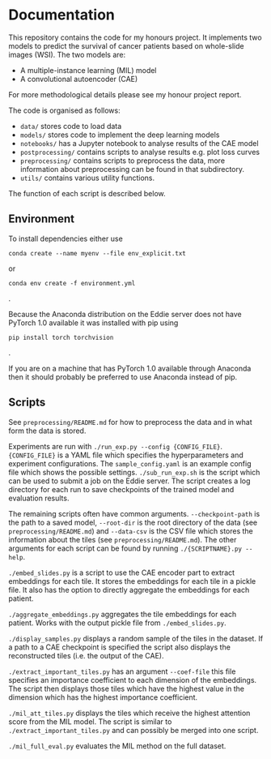 # Documentation

This repository contains the code for my honours project. It implements two models 
to predict the survival of cancer patients based on whole-slide images (WSI). 
The two models are:

- A multiple-instance learning (MIL) model
- A convolutional autoencoder (CAE)

For more methodological details please see my honour project report.

The code is organised as follows:

- `data/` stores code to load data
- `models/` stores code to implement the deep learning models
- `notebooks/` has a Jupyter notebook to analyse results of the CAE model
- `postprocessing/` contains scripts to analyse results e.g. plot loss curves
- `preprocessing/` contains scripts to preprocess the data, more information about 
preprocessing can be found in that subdirectory.
- `utils/` contains various utility functions.

The function of each script is described below.

## Environment

To install dependencies either use

```
conda create --name myenv --file env_explicit.txt
```

or 

```
conda env create -f environment.yml
```
.

Because the Anaconda distribution on the Eddie server does not have PyTorch 1.0 
available it was installed with pip using

```
pip install torch torchvision
```
.

If you are on a machine that has PyTorch 1.0 available through Anaconda then it 
should probably be preferred to use Anaconda instead of pip.

## Scripts

See `preprocessing/README.md` for how to preprocess the data and in what form 
the data is stored.

Experiments are run with `./run_exp.py --config {CONFIG_FILE}`. `{CONFIG_FILE}`
is a YAML file which specifies the hyperparameters and experiment configurations.
The `sample_config.yaml` is an example config file which shows the possible 
settings. `./sub_run_exp.sh` is the script which can be used to submit a job on 
the Eddie server. The script creates a log directory for each run to save 
checkpoints of the trained model and evaluation results.

The remaining scripts often have common arguments. `--checkpoint-path` is the 
path to a saved model, `--root-dir` is the root directory of the data (see
`preprocessing/README.md`) and `--data-csv` is the CSV file which stores the 
information about the tiles (see `preprocessing/README.md`). The other arguments 
for each script can be found by running `./{SCRIPTNAME}.py --help`.

`./embed_slides.py` is a script to use the CAE encoder part to extract embeddings 
for each tile. It stores the embeddings for each tile in a pickle file. It also 
has the option to directly aggregate the embeddings for each patient.

`./aggregate_embeddings.py` aggregates the tile embeddings for each patient. Works 
with the output pickle file from `./embed_slides.py`.

`./display_samples.py` displays a random sample of the tiles in the dataset. If 
a path to a CAE checkpoint is specified the script also displays the reconstructed 
tiles (i.e. the output of the CAE).

`./extract_important_tiles.py` has an argument `--coef-file` this file specifies 
an importance coefficient to each dimension of the embeddings. The script then 
displays those tiles which have the highest value in the dimension which has the 
highest importance coefficient.

`./mil_att_tiles.py` displays the tiles which receive the highest attention score 
from the MIL model. The script is similar to
`./extract_important_tiles.py` and can possibly be merged into one script. 

`./mil_full_eval.py` evaluates the MIL method on the full dataset.